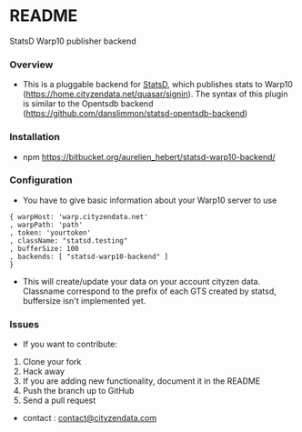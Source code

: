 # README #

StatsD Warp10 publisher backend

### Overview ###

* This is a pluggable backend for [StatsD](https://home.cityzendata.net/quasar/signin?continue=https://home.cityzendata.net/), which publishes stats to Warp10 (https://home.cityzendata.net/quasar/signin). The syntax of this plugin is similar to the Opentsdb backend (https://github.com/danslimmon/statsd-opentsdb-backend)

### Installation ###

* npm https://bitbucket.org/aurelien_hebert/statsd-warp10-backend/

### Configuration ###

* You have to give basic information about your Warp10 server to use

```
{ warpHost: 'warp.cityzendata.net'
, warpPath: 'path'
, token: 'yourtoken'
, className: "statsd.testing"
, bufferSize: 100
, backends: [ "statsd-warp10-backend" ]
}
```

* This will create/update your data on your account cityzen data. Classname correspond to the prefix of each GTS created by statsd, buffersize isn't implemented yet.

### Issues ###
* If you want to contribute:

1. Clone your fork
2. Hack away
3. If you are adding new functionality, document it in the README
4. Push the branch up to GitHub
5. Send a pull request

* contact : contact@cityzendata.com